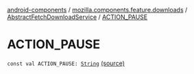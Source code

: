 [android-components](../../index.md) / [mozilla.components.feature.downloads](../index.md) / [AbstractFetchDownloadService](index.md) / [ACTION_PAUSE](./-a-c-t-i-o-n_-p-a-u-s-e.md)

# ACTION_PAUSE

`const val ACTION_PAUSE: `[`String`](https://kotlinlang.org/api/latest/jvm/stdlib/kotlin/-string/index.html) [(source)](https://github.com/mozilla-mobile/android-components/blob/master/components/feature/downloads/src/main/java/mozilla/components/feature/downloads/AbstractFetchDownloadService.kt#L464)